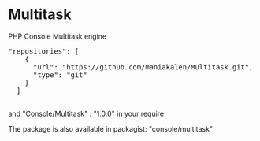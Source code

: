 # Multitask
PHP Console Multitask engine
<pre>
"repositories": [
    {
      "url": "https://github.com/maniakalen/Multitask.git",
      "type": "git"
    }
  ]
  </pre>
  and "Console/Multitask" : "1.0.0" in your require


The package is also available in packagist: "console/multitask"